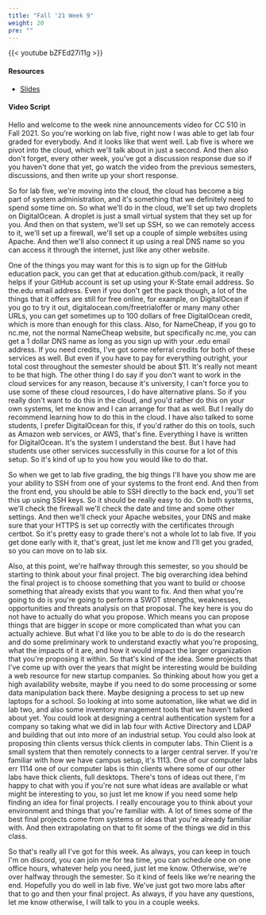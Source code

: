 ```yaml
---
title: "Fall '21 Week 9"
weight: 20
pre: ""
---
```


{{< youtube bZFEd27i11g >}}

#### Resources

* <a href="slides" target="_blank">Slides</a>

#### Video Script

Hello and welcome to the week nine announcements video for CC 510 in Fall 2021. So you're working on lab five, right now I was able to get lab four graded for everybody. And it looks like that went well. Lab five is where we pivot into the cloud, which we'll talk about in just a second. And then also don't forget, every other week, you've got a discussion response due so if you haven't done that yet, go watch the video from the previous semesters, discussions, and then write up your short response. 

So for lab five, we're moving into the cloud, the cloud has become a big part of system administration, and it's something that we definitely need to spend some time on. So what we'll do in the cloud, we'll set up two droplets on DigitalOcean. A droplet is just a small virtual system that they set up for you. And then on that system, we'll set up SSH, so we can remotely access to it, we'll set up a firewall, we'll set up a couple of simple websites using Apache. And then we'll also connect it up using a real DNS name so you can access it through the internet, just like any other website. 

One of the things you may want for this is to sign up for the GitHub education pack, you can get that at education.github.com/pack, it really helps if your GitHub account is set up using your K-State email address. So the.edu email address. Even if you don't get the pack though, a lot of the things that it offers are still for free online, for example, on DigitalOcean if you go to try it out, digitalocean.com/freetrialoffer or many many other URLs, you can get sometimes up to 100 dollars of free DigitalOcean credit, which is more than enough for this class. Also, for NameCheap, if you go to nc.me, not the normal NameCheap website, but specifically nc.me, you can get a 1 dollar DNS name as long as you sign up with your .edu email address. If you need credits, I've got some referral credits for both of these services as well. But even if you have to pay for everything outright, your total cost throughout the semester should be about $11. It's really not meant to be that high. The other thing I do say if you don't want to work in the cloud services for any reason, because it's university, I can't force you to use some of these cloud resources, I do have alternative plans. So if you really don't want to do this in the cloud, and you'd rather do this on your own systems, let me know and I can arrange for that as well. But I really do recommend learning how to do this in the cloud. I have also talked to some students, I prefer DigitalOcean for this, if you'd rather do this on tools, such as Amazon web services, or AWS, that's fine. Everything I have is written for DigitalOcean. It's the system I understand the best. But I have had students use other services successfully in this course for a lot of this setup. So it's kind of up to you how you would like to do that. 

So when we get to lab five grading, the big things I'll have you show me are your ability to SSH from one of your systems to the front end. And then from the front end, you should be able to SSH directly to the back end, you'll set this up using SSH keys. So it should be really easy to do. On both systems, we'll check the firewall we'll check the date and time and some other settings. And then we'll check your Apache websites, your DNS and make sure that your HTTPS is set up correctly with the certificates through certbot. So it's pretty easy to grade there's not a whole lot to lab five. If you get done early with it, that's great, just let me know and I'll get you graded, so you can move on to lab six. 

Also, at this point, we're halfway through this semester, so you should be starting to think about your final project. The big overarching idea behind the final project is to choose something that you want to build or choose something that already exists that you want to fix. And then what you're going to do is you're going to perform a SWOT strengths, weaknesses, opportunities and threats analysis on that proposal. The key here is you do not have to actually do what you propose. Which means you can propose things that are bigger in scope or more complicated than what you can actually achieve. But what I'd like you to be able to do is do the research and do some preliminary work to understand exactly what you're proposing, what the impacts of it are, and how it would impact the larger organization that you're proposing it within. So that's kind of the idea. Some projects that I've come up with over the years that might be interesting would be building a web resource for new startup companies. So thinking about how you get a high availability website, maybe if you need to do some processing or some data manipulation back there. Maybe designing a process to set up new laptops for a school. So looking at into some automation, like what we did in lab two, and also some inventory management tools that we haven't talked about yet. You could look at designing a central authentication system for a company so taking what we did in lab four with Active Directory and LDAP and building that out into more of an industrial setup. You could also look at proposing thin clients versus thick clients in computer labs. Thin Client is a small system that then remotely connects to a larger central server. If you're familiar with how we have campus setup, it's 1113. One of our computer labs err 1114 one of our computer labs is thin clients where some of our other labs have thick clients, full desktops. There's tons of ideas out there, I'm happy to chat with you if you're not sure what ideas are available or what might be interesting to you, so just let me know if you need some help finding an idea for final projects. I really encourage you to think about your environment and things that you're familiar with. A lot of times some of the best final projects come from systems or ideas that you're already familiar with. And then extrapolating on that to fit some of the things we did in this class. 

So that's really all I've got for this week. As always, you can keep in touch I'm on discord, you can join me for tea time, you can schedule one on one office hours, whatever help you need, just let me know. Otherwise, we're over halfway through the semester. So it kind of feels like we're nearing the end. Hopefully you do well in lab five. We've just got two more labs after that to go and then your final project. As always, if you have any questions, let me know otherwise, I will talk to you in a couple weeks. 




